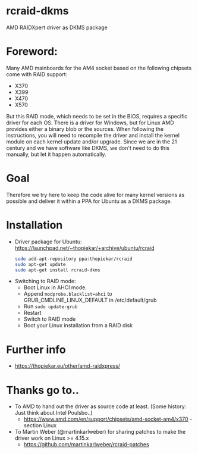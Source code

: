 # rcraid-dkms
AMD RAIDXpert driver as DKMS package

Foreword:
===========

Many AMD mainboards for the AM4 socket based on the following chipsets come with RAID support:
 * X370
 * X399
 * X470
 * X570

But this RAID mode, which needs to be set in the BIOS, requires a specific driver for each OS.
There is a driver for Windows, but for Linux AMD provides either a binary blob or the sources.
When following the instructions, you will need to recompile the driver and install the kernel module on each kernel update and/or upgrade.
Since we are in the 21 century and we have software like DKMS, we don't need to do this manually, but let it happen automatically.

Goal
====
Therefore we try here to keep the code alive for many kernel versions as possible and deliver it within a PPA for Ubuntu as a DKMS package.

Installation
============
  * Driver package for Ubuntu: https://launchpad.net/~thopiekar/+archive/ubuntu/rcraid 
    ```bash
    sudo add-apt-repository ppa:thopiekar/rcraid
    sudo apt-get update
    sudo apt-get install rcraid-dkms
    ```
  * Switching to RAID mode:
    * Boot Linux in AHCI mode.
    * Append `modprobe.blacklist=ahci` to GRUB_CMDLINE_LINUX_DEFAULT in /etc/default/grub
    * Run `sudo update-grub`
    * Restart
    * Switch to RAID mode
    * Boot your Linux installation from a RAID disk
    
Further info
============
  * https://thopiekar.eu/other/amd-raidxpress/

Thanks go to..
==============
  * To AMD to hand out the driver as source code at least. (Some history: Just think about Intel Poulsbo..)
    * https://www.amd.com/en/support/chipsets/amd-socket-am4/x370 - section Linux
  * To Martin Weber (@martinkarlweber) for sharing patches to make the driver work on Linux >= 4.15.x
    * https://github.com/martinkarlweber/rcraid-patches
